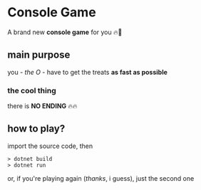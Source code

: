 # Console Game
A brand new **console game** for you 🔥🚀

## main purpose
you - *the O* - have to get the treats **as fast as possible**
### the cool thing
there is **NO ENDING** 🔥🔥

## how to play?
import the source code, then
```
> dotnet build
> dotnet run
```
or, if you're playing again (*thanks*, i guess), just the second one

